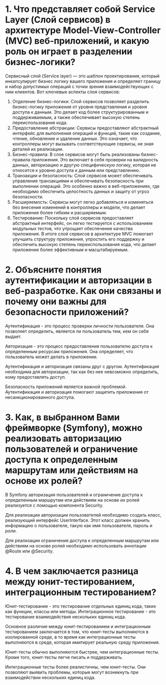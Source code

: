 # 1. Что представляет собой Service Layer (Слой сервисов) в архитектуре Model-View-Controller (MVC) веб-приложений, и какую роль он играет в разделении бизнес-логики?


Сервисный слой (Service layer) — это шаблон проектирования, который инкапсулирует бизнес логику вашего приложения и определяет границу и набор допустимых операций с точки зрения взаимодействующих с ним клиентов.
Вот ключевые аспекты слоя сервисов:
1.	Отделение бизнес-логики: Слой сервисов позволяет разделить бизнес-логику приложения от уровня представления и уровня доступа к данным. Это делает код более структурированным и поддерживаемым, а также обеспечивает высокую степень переиспользования кода.
2.	Предоставление абстракции: Сервисы предоставляют абстрактный интерфейс для выполнения операций и функций, такие как создание, чтение, обновление и удаление данных. Это означает, что контроллеры могут вызывать соответствующие сервисы, не зная деталей их реализации.
3.	Бизнес-правила: В слое сервисов могут быть реализованы бизнес-правила приложения. Это включает в себя проверки на валидность данных, авторизацию и другую специфическую логику, которая не относится к уровню доступа к данным или представлению.
4.	Транзакции и безопасность: Слой сервисов может обеспечивать управление транзакциями и обеспечивать безопасность при выполнении операций. Это особенно важно в веб-приложениях, где необходимо обеспечить целостность данных и защиту от угроз безопасности.
5.	Расширяемость: Сервисы могут легко добавляться и изменяться без внесения изменений в контроллеры и модели, что делает приложение более гибким и расширяемым.
6.	Тестирование: Поскольку слой сервисов предоставляет абстрактный интерфейс, он легко тестируется с использованием модульных тестов, что упрощает обеспечение качества приложения.
В итоге слой сервисов в архитектуре MVC помогает улучшить структуру приложения, упростить его поддержку и обеспечить высокую степень переиспользования кода, что делает приложение более эффективным и масштабируемым.



# 2. Объясните понятия аутентификации и авторизации в веб-разработке. Как они связаны и почему они важны для безопасности приложений?

Аутентификация - это процесс проверки личности пользователя. Она позволяет определить, является ли пользователь тем, кем он себя выдает.

Авторизация - это процесс предоставления пользователю доступа к определенным ресурсам приложения. Она определяет, что пользователь может делать в приложении.

Аутентификация и авторизация связаны друг с другом. Аутентификация необходима для авторизации, так как без нее невозможно определить, кому предоставлять доступ.

Безопасность приложений является важной проблемой. Аутентификация и авторизация помогают защитить приложения от несанкционированного доступа.


# 3. Как, в выбранном Вами фреймворке (Symfony), можно реализовать авторизацию пользователей и ограничение доступа к определенным маршрутам или действиям на основе их ролей?

В Symfony авторизация пользователей и ограничение доступа к определенным маршрутам или действиям на основе их ролей реализуется с помощью компонента Security.

Для реализации авторизации пользователей необходимо создать класс, реализующий интерфейс UserInterface. Этот класс должен хранить информацию о пользователе, такую как имя пользователя, пароль и роли.

Для реализации ограничения доступа к определенным маршрутам или действиям на основе ролей необходимо использовать аннотации @Route или @Security.


# 4. В чем заключается разница между юнит-тестированием, интеграционным тестированием?

Юнит-тестирование - это тестирование отдельных единиц кода, таких как функции, классы или методы. Интеграционное тестирование - это тестирование взаимодействия нескольких единиц кода.

Основное различие между юнит-тестированием и интеграционным тестированием заключается в том, что юнит-тесты выполняются в изолированной среде, в то время как интеграционные тесты выполняются в среде, которая имитирует реальную среду приложения.

Юнит-тесты обычно выполняются быстрее, чем интеграционные тесты. Кроме того, юнит-тесты легче писать и поддерживать.

Интеграционные тесты более реалистичны, чем юнит-тесты. Они позволяют выявить проблемы, которые могут возникнуть при взаимодействии нескольких единиц кода.
